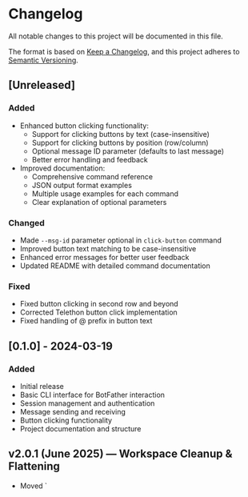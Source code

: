 # Changelog

All notable changes to this project will be documented in this file.

The format is based on [Keep a Changelog](https://keepachangelog.com/en/1.0.0/),
and this project adheres to [Semantic Versioning](https://semver.org/spec/v2.0.0.html).

## [Unreleased]

### Added
- Enhanced button clicking functionality:
  - Support for clicking buttons by text (case-insensitive)
  - Support for clicking buttons by position (row/column)
  - Optional message ID parameter (defaults to last message)
  - Better error handling and feedback
- Improved documentation:
  - Comprehensive command reference
  - JSON output format examples
  - Multiple usage examples for each command
  - Clear explanation of optional parameters

### Changed
- Made `--msg-id` parameter optional in `click-button` command
- Improved button text matching to be case-insensitive
- Enhanced error messages for better user feedback
- Updated README with detailed command documentation

### Fixed
- Fixed button clicking in second row and beyond
- Corrected Telethon button click implementation
- Fixed handling of @ prefix in button text

## [0.1.0] - 2024-03-19

### Added
- Initial release
- Basic CLI interface for BotFather interaction
- Session management and authentication
- Message sending and receiving
- Button clicking functionality
- Project documentation and structure

## v2.0.1 (June 2025) — Workspace Cleanup & Flattening
- Moved `